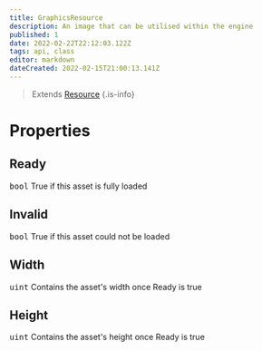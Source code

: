```yaml
---
title: GraphicsResource
description: An image that can be utilised within the engine
published: 1
date: 2022-02-22T22:12:03.122Z
tags: api, class
editor: markdown
dateCreated: 2022-02-15T21:00:13.141Z
---
```


> Extends [Resource](/api/class/Resource)
{.is-info}

# Properties
## Ready
<kbd>bool</kbd> True if this asset is fully loaded
## Invalid
<kbd>bool</kbd> True if this asset could not be loaded
## Width
<kbd>uint</kbd> Contains the asset's width once Ready is true
## Height
<kbd>uint</kbd> Contains the asset's height once Ready is true
